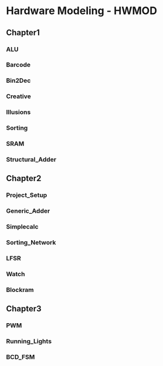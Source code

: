 # Hardware Modeling - HWMOD
## Chapter1
### ALU
### Barcode
### Bin2Dec
### Creative
### Illusions
### Sorting
### SRAM
### Structural_Adder
## Chapter2
### Project_Setup
### Generic_Adder
### Simplecalc
### Sorting_Network
### LFSR
### Watch
### Blockram
## Chapter3
### PWM
### Running_Lights
### BCD_FSM
